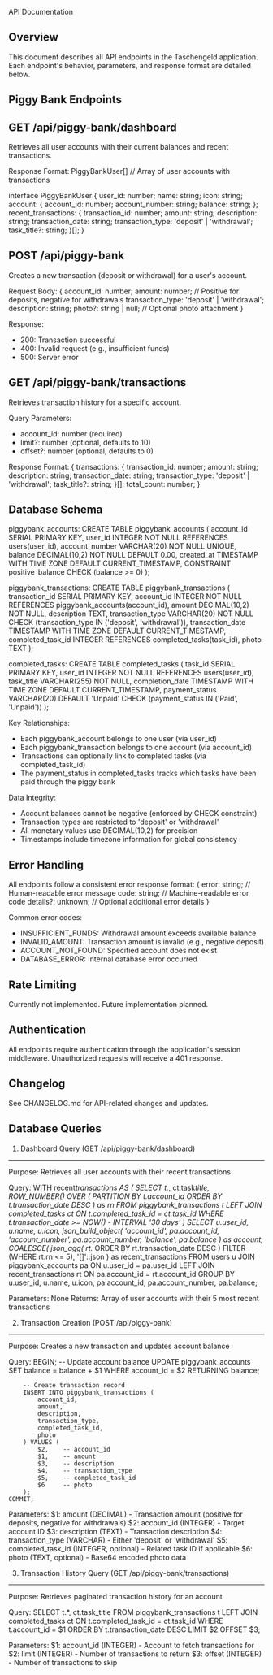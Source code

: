 API Documentation

## Overview

This document describes all API endpoints in the Taschengeld application. Each endpoint's behavior, parameters, and response format are detailed below.

## Piggy Bank Endpoints

## GET /api/piggy-bank/dashboard

Retrieves all user accounts with their current balances and recent transactions.

Response Format:
PiggyBankUser[] // Array of user accounts with transactions

interface PiggyBankUser {
user_id: number;
name: string;
icon: string;
account: {
account_id: number;
account_number: string;
balance: string;
};
recent_transactions: {
transaction_id: number;
amount: string;
description: string;
transaction_date: string;
transaction_type: 'deposit' | 'withdrawal';
task_title?: string;
}[];
}

## POST /api/piggy-bank

Creates a new transaction (deposit or withdrawal) for a user's account.

Request Body:
{
account_id: number;
amount: number; // Positive for deposits, negative for withdrawals
transaction_type: 'deposit' | 'withdrawal';
description: string;
photo?: string | null; // Optional photo attachment
}

Response:

- 200: Transaction successful
- 400: Invalid request (e.g., insufficient funds)
- 500: Server error

## GET /api/piggy-bank/transactions

Retrieves transaction history for a specific account.

Query Parameters:

- account_id: number (required)
- limit?: number (optional, defaults to 10)
- offset?: number (optional, defaults to 0)

Response Format:
{
transactions: {
transaction_id: number;
amount: string;
description: string;
transaction_date: string;
transaction_type: 'deposit' | 'withdrawal';
task_title?: string;
}[];
total_count: number;
}

## Database Schema

piggybank_accounts:
CREATE TABLE piggybank_accounts (
account_id SERIAL PRIMARY KEY,
user_id INTEGER NOT NULL REFERENCES users(user_id),
account_number VARCHAR(20) NOT NULL UNIQUE,
balance DECIMAL(10,2) NOT NULL DEFAULT 0.00,
created_at TIMESTAMP WITH TIME ZONE DEFAULT CURRENT_TIMESTAMP,
CONSTRAINT positive_balance CHECK (balance >= 0)
);

piggybank_transactions:
CREATE TABLE piggybank_transactions (
transaction_id SERIAL PRIMARY KEY,
account_id INTEGER NOT NULL REFERENCES piggybank_accounts(account_id),
amount DECIMAL(10,2) NOT NULL,
description TEXT,
transaction_type VARCHAR(20) NOT NULL CHECK (transaction_type IN ('deposit', 'withdrawal')),
transaction_date TIMESTAMP WITH TIME ZONE DEFAULT CURRENT_TIMESTAMP,
completed_task_id INTEGER REFERENCES completed_tasks(task_id),
photo TEXT
);

completed_tasks:
CREATE TABLE completed_tasks (
task_id SERIAL PRIMARY KEY,
user_id INTEGER NOT NULL REFERENCES users(user_id),
task_title VARCHAR(255) NOT NULL,
completion_date TIMESTAMP WITH TIME ZONE DEFAULT CURRENT_TIMESTAMP,
payment_status VARCHAR(20) DEFAULT 'Unpaid' CHECK (payment_status IN ('Paid', 'Unpaid'))
);

Key Relationships:

- Each piggybank_account belongs to one user (via user_id)
- Each piggybank_transaction belongs to one account (via account_id)
- Transactions can optionally link to completed tasks (via completed_task_id)
- The payment_status in completed_tasks tracks which tasks have been paid through the piggy bank

Data Integrity:

- Account balances cannot be negative (enforced by CHECK constraint)
- Transaction types are restricted to 'deposit' or 'withdrawal'
- All monetary values use DECIMAL(10,2) for precision
- Timestamps include timezone information for global consistency

## Error Handling

All endpoints follow a consistent error response format:
{
error: string; // Human-readable error message
code: string; // Machine-readable error code
details?: unknown; // Optional additional error details
}

Common error codes:

- INSUFFICIENT_FUNDS: Withdrawal amount exceeds available balance
- INVALID_AMOUNT: Transaction amount is invalid (e.g., negative deposit)
- ACCOUNT_NOT_FOUND: Specified account does not exist
- DATABASE_ERROR: Internal database error occurred

## Rate Limiting

Currently not implemented. Future implementation planned.

## Authentication

All endpoints require authentication through the application's session middleware.
Unauthorized requests will receive a 401 response.

## Changelog

See CHANGELOG.md for API-related changes and updates.

## Database Queries

1. Dashboard Query (GET /api/piggy-bank/dashboard)

---

Purpose: Retrieves all user accounts with their recent transactions

Query:
WITH recent*transactions AS (
SELECT
t.*,
ct.task*title,
ROW_NUMBER() OVER (
PARTITION BY t.account_id
ORDER BY t.transaction_date DESC
) as rn
FROM piggybank_transactions t
LEFT JOIN completed_tasks ct ON t.completed_task_id = ct.task_id
WHERE t.transaction_date >= NOW() - INTERVAL '30 days'
)
SELECT
u.user_id,
u.name,
u.icon,
json_build_object(
'account_id', pa.account_id,
'account_number', pa.account_number,
'balance', pa.balance
) as account,
COALESCE(
json_agg(
rt.* ORDER BY rt.transaction_date DESC
) FILTER (WHERE rt.rn <= 5),
'[]'::json
) as recent_transactions
FROM users u
JOIN piggybank_accounts pa ON u.user_id = pa.user_id
LEFT JOIN recent_transactions rt ON pa.account_id = rt.account_id
GROUP BY u.user_id, u.name, u.icon, pa.account_id, pa.account_number, pa.balance;

Parameters: None
Returns: Array of user accounts with their 5 most recent transactions

2. Transaction Creation (POST /api/piggy-bank)

---

Purpose: Creates a new transaction and updates account balance

Query:
BEGIN;
-- Update account balance
UPDATE piggybank_accounts
SET balance = balance + $1
WHERE account_id = $2
RETURNING balance;

        -- Create transaction record
        INSERT INTO piggybank_transactions (
            account_id,
            amount,
            description,
            transaction_type,
            completed_task_id,
            photo
        ) VALUES (
            $2,    -- account_id
            $1,    -- amount
            $3,    -- description
            $4,    -- transaction_type
            $5,    -- completed_task_id
            $6     -- photo
        );
    COMMIT;

Parameters:
$1: amount (DECIMAL) - Transaction amount (positive for deposits, negative for withdrawals)
$2: account_id (INTEGER) - Target account ID
$3: description (TEXT) - Transaction description
$4: transaction_type (VARCHAR) - Either 'deposit' or 'withdrawal'
$5: completed_task_id (INTEGER, optional) - Related task ID if applicable
$6: photo (TEXT, optional) - Base64 encoded photo data

3. Transaction History Query (GET /api/piggy-bank/transactions)

---

Purpose: Retrieves paginated transaction history for an account

Query:
SELECT
t.\*,
ct.task_title
FROM piggybank_transactions t
LEFT JOIN completed_tasks ct ON t.completed_task_id = ct.task_id
WHERE t.account_id = $1
ORDER BY t.transaction_date DESC
LIMIT $2 OFFSET $3;

Parameters:
$1: account_id (INTEGER) - Account to fetch transactions for
$2: limit (INTEGER) - Number of transactions to return
$3: offset (INTEGER) - Number of transactions to skip
